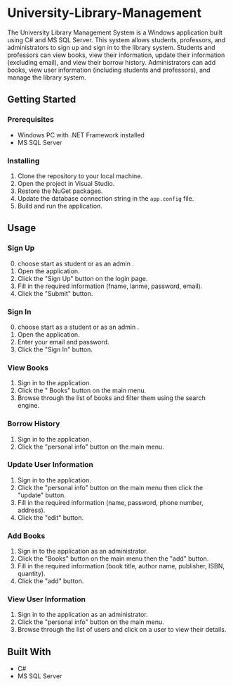# University-Library-Management

The University Library Management System is a Windows application built using C# and MS SQL Server. This system allows students, professors, and administrators to sign up and sign in to the library system. Students and professors can view books, view their information, update their information (excluding email), and view their borrow history. Administrators can add books, view user information (including students and professors), and manage the library system.

## Getting Started

### Prerequisites

- Windows PC with .NET Framework installed
- MS SQL Server

### Installing

1. Clone the repository to your local machine.
2. Open the project in Visual Studio.
3. Restore the NuGet packages.
4. Update the database connection string in the `app.config` file.
5. Build and run the application.

## Usage

### Sign Up
0. choose start as student or as an admin .
1. Open the application.
2. Click the "Sign Up" button on the login page.
3. Fill in the required information (fname, lanme, password, email).
4. Click the "Submit" button.

### Sign In
0. choose start as a student or as an admin .
1. Open the application.
2. Enter your email and password.
3. Click the "Sign In" button.

### View Books

1. Sign in to the application.
2. Click the " Books" button on the main menu.
3. Browse through the list of books and filter them using the search engine.

### Borrow History

1. Sign in to the application.
2. Click the "personal info" button on the main menu.


### Update User Information

1. Sign in to the application.
2. Click the "personal info" button on the main menu then click the "update" button.
3. Fill in the required information (name, password, phone number, address).
4. Click the "edit" button.

### Add Books

1. Sign in to the application as an administrator.
2. Click the "Books" button on the main menu then the "add" button.
3. Fill in the required information (book title, author name, publisher, ISBN, quantity).
4. Click the "add" button.

### View User Information

1. Sign in to the application as an administrator.
2. Click the "personal info" button on the main menu.
3. Browse through the list of users and click on a user to view their details.

## Built With

- C#
- MS SQL Server


